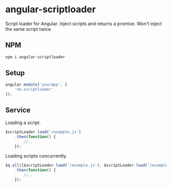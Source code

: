 # angular-scriptloader
Script loader for Angular. Inject scripts and returns a promise. Won't inject the same script twice.
## NPM
```bash
npm i angular-scriptloader
```
## Setup
```js
angular.module('yourApp', [
    'nb.scriptloader'
]);
```
## Service
Loading a script.
```js
$scriptLoader.load('/example.js')
    .then(function() {
        //..
    });
```
Loading scripts concurrently.
```js
$q.all([$scriptLoader.load('/example.js'), $scriptLoader.load('/example2.js')])
    .then(function() {
        //..
    });
```